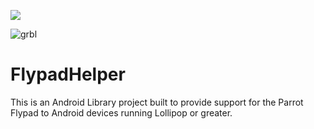 [![](https://jitpack.io/v/synman/FlypadHelper.svg)](https://jitpack.io/#synman/FlypadHelper)

![grbl](https://user-images.githubusercontent.com/1299716/70670725-df21a000-1c47-11ea-9510-9b8d49c4c859.jpg)

# FlypadHelper
This is an Android Library project built to provide support for the Parrot Flypad to Android devices running Lollipop or greater.

